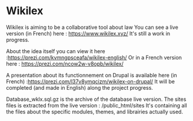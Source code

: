 # Wikilex
Wikilex is aiming to be a collaborative tool about law
You can see a live version (in French) here : https://www.wikilex.xyz/
It's still a work in progress.

About the idea itself you can view it here :https://prezi.com/kvmngpsceafa/wikilex-english/
Or in a French version here : https://prezi.com/ncow2w-v8opb/wikilex/

A presentation about its functionnement on Drupal is available here (in French) :https://prezi.com/l37v8ymqcizm/wikilex-on-drupal/
It will be completed (and made in English) along the project progress.

Database_wklx.sql.gz is the archive of the database live version.
The sites files is extracted from the live version : /public_html/sites
It's containing all the files about the specific modules, themes, and librairies actually used.
